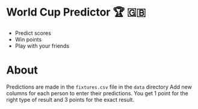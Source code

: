 # World Cup Predictor :trophy: :uk:
* Predict scores
* Win points
* Play with your friends

# About
Predictions are made in the `fixtures.csv` file in the `data` directory
Add new columns for each person to enter their predictions.
You get 1 point for the right type of result and 3 points for the exact result.

